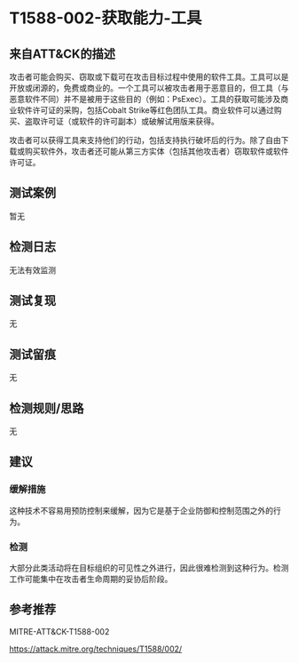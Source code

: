 # T1588-002-获取能力-工具

## 来自ATT&CK的描述

攻击者可能会购买、窃取或下载可在攻击目标过程中使用的软件工具。工具可以是开放或闭源的，免费或商业的。一个工具可以被攻击者用于恶意目的，但工具（与恶意软件不同）并不是被用于这些目的（例如：PsExec）。工具的获取可能涉及商业软件许可证的采购，包括Cobalt Strike等红色团队工具。商业软件可以通过购买、盗取许可证（或软件的许可副本）或破解试用版来获得。

攻击者可以获得工具来支持他们的行动，包括支持执行破坏后的行为。除了自由下载或购买软件外，攻击者还可能从第三方实体（包括其他攻击者）窃取软件或软件许可证。

## 测试案例

暂无

## 检测日志

无法有效监测

## 测试复现

无

## 测试留痕

无

## 检测规则/思路

无

## 建议

### 缓解措施

这种技术不容易用预防控制来缓解，因为它是基于企业防御和控制范围之外的行为。

### 检测

大部分此类活动将在目标组织的可见性之外进行，因此很难检测到这种行为。检测工作可能集中在攻击者生命周期的妥协后阶段。

## 参考推荐

MITRE-ATT&CK-T1588-002

<https://attack.mitre.org/techniques/T1588/002/>
